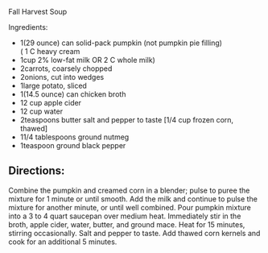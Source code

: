  Fall Harvest Soup

Ingredients:
- 1(29 ounce) can solid-pack pumpkin (not pumpkin pie filling)\
( 1 C heavy cream
- 1cup 2% low-fat milk
OR 2 C whole milk)
- 2carrots, coarsely chopped
- 2onions, cut into wedges
- 1large potato, sliced
- 1(14.5 ounce) can chicken broth
- 12 cup apple cider
- 12 cup water
- 2teaspoons butter
salt and pepper to taste
[1/4 cup frozen corn, thawed]
- 11/4 tablespoons ground nutmeg
- 1teaspoon ground black pepper

## Directions:
Combine the pumpkin and creamed corn in a blender; pulse to puree the mixture for 1 minute or until smooth. Add the milk and continue to pulse the mixture for another minute, or until well combined. Pour pumpkin mixture into a 3 to 4 quart saucepan over medium heat.
Immediately stir in the broth, apple cider, water, butter, and ground mace. Heat for 15 minutes, stirring occasionally. Salt and pepper to taste. Add thawed corn kernels and cook for an additional 5 minutes.
